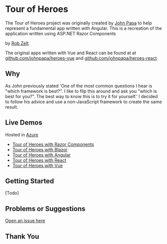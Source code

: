 # Tour of Heroes

The Tour of Heroes project was originally created by [John Papa](http://twitter.com/john_papa) to help represent a fundamental app written with Angular. This is a recreation of the application written using ASP.NET Razor Components

by [Rob Zelt](http://twitter.com/robzelt)

The original apps written with Vue and React can be found at at [github.com/johnpapa/heroes-vue](https://github.com/johnpapa/heroes-vue) and [github.com/johnpapa/heroes-react](https://github.com/johnpapa/heroes-react)

## Why

As John previously stated 'One of the most common questions I hear is "which framework is best?". I like to flip this around and ask you "which is best for you?". The best way to know this is to try it for yourself.' I decided to follow his advice and use a non-JavaScript framework to create the same result.

## Live Demos

Hosted in [Azure](https://aka.ms/jp-free)

- [Tour of Heroes with Razor Components](https://zelt-heroes-razor.azurewebsites.net)
- [Tour of Heroes with Blazor](https://zelt-heroes-blazor.azurewebsites.net)
- [Tour of Heroes with Angular](https://papa-heroes-angular.azurewebsites.net)
- [Tour of Heroes with React](https://papa-heroes-react.azurewebsites.net)
- [Tour of Heroes with Vue](https://papa-heroes-vue.azurewebsites.net)

## Getting Started

[Todo]


## Problems or Suggestions

[Open an issue here](/issues)

## Thank You
